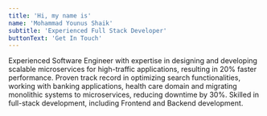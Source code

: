 ```yaml
---
title: 'Hi, my name is'
name: 'Mohammad Younus Shaik'
subtitle: 'Experienced Full Stack Developer'
buttonText: 'Get In Touch'
---
```


Experienced Software Engineer with expertise in designing and developing scalable microservices for high-traffic applications, resulting in 20% faster performance. Proven track record in optimizing search functionalities, working with banking applications, health care domain and migrating monolithic systems to microservices, reducing downtime by 30%. Skilled in full-stack development, including Frontend and Backend development.
